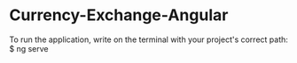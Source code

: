 # Currency-Exchange-Angular

To run the application, write on the terminal with your project's correct path: 
<br>
   $ ng serve
